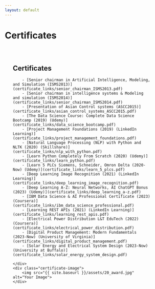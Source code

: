 ```yaml
---
layout: default
---
```


# Certificates

<div class="certificate-container">
    <div class="certificate-text">
        <h2>Certificates</h2>

        - [Senior chairman in Artificial Intelligence, Modeling, and Simulation (ISMS2013)](certificate_links/senior_chairman_ISMS2013.pdf)
        - [Senior chairman in intelligence systems & Modeling and simulation (ISMS2014)](certificate_links/senior_chairman_ISMS2014.pdf)
        - [Presentation of Asian Control systems (ASCC2015)](certificate_links/asian_control_systems_ASCC2015.pdf)
        - [The Data Science Course: Complete Data Science Bootcamp (2019) (Udemy)](certificate_links/data_science_bootcamp.pdf)
        - [Project Management Foundations (2019) (LinkedIn Learning)](certificate_links/project_management_foundations.pdf)
        - [Natural Language Processing (NLP) with Python and NLTK (2020) (Skillshare)](certificate_links/nlp_with_python.pdf)
        - [Learn Python Completely From Scratch (2020) (Udemy)](certificate_links/learn_python.pdf)
        - [Learn 5 PLCs Siemens, Schneider, Omron Delta (2020-Now) (Udemy)](certificate_links/learn_5_plcs.pdf)
        - [Deep Learning Image Recognition (2021) (LinkedIn Learning)](certificate_links/deep_learning_image_recognition.pdf)
        - [Deep Learning A-Z: Neural Networks, AI ChatGPT Bonus (2023) (Udemy)](certificate_links/deep_learning_a-z.pdf)
        - [IBM Data Science & AI Professional Certificate (2023) (Coursera)](certificate_links/ibm_data_science_professional.pdf)
        - [Learning REST APIs (2021) (LinkedIn Learning)](certificate_links/learning_rest_apis.pdf)
        - [Electrical Power Distribution L&T EduTech (2022) (Coursera)](certificate_links/electrical_power_distribution.pdf)
        - [Digital Product Management: Modern Fundamentals (2023-Now) (University of Virginia)](certificate_links/digital_product_management.pdf)
        - [Solar Energy and Electrical System Design (2023-Now) (University at Buffalo)](certificate_links/solar_energy_system_design.pdf)

    </div>
    <div class="certificate-image">
        <img src="{{ site.baseurl }}/assets/20_award.jpg" alt="Your Image">
    </div>
</div>

<style>
.certificate-container {
    display: flex;
    align-items: flex-start;
    padding: 25px;
}

.certificate-image {
    flex: 1;
    max-width: 40%;
    margin-left: 20px;
}

.certificate-text {
    flex: 2;
    padding-right: 20px;
}
</style>
